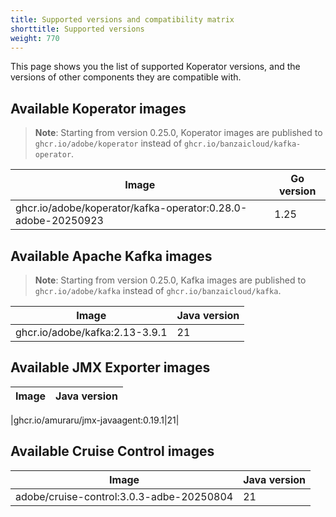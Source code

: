 ```yaml
---
title: Supported versions and compatibility matrix
shorttitle: Supported versions
weight: 770
---
```


This page shows you the list of supported Koperator versions, and the versions of other components they are compatible with.


## Available Koperator images

> **Note**: Starting from version 0.25.0, Koperator images are published to `ghcr.io/adobe/koperator` instead of `ghcr.io/banzaicloud/kafka-operator`.

|Image|Go version|
|-|-|
|ghcr.io/adobe/koperator/kafka-operator:0.28.0-adobe-20250923|1.25|

## Available Apache Kafka images

> **Note**: Starting from version 0.25.0, Kafka images are published to `ghcr.io/adobe/kafka` instead of `ghcr.io/banzaicloud/kafka`.

|Image|Java version|
|-|-|
|ghcr.io/adobe/kafka:2.13-3.9.1|21|

## Available JMX Exporter images

|Image|Java version|
|-|-|

|ghcr.io/amuraru/jmx-javaagent:0.19.1|21|

## Available Cruise Control images

|Image|Java version|
|-|-|
|adobe/cruise-control:3.0.3-adbe-20250804|21|
